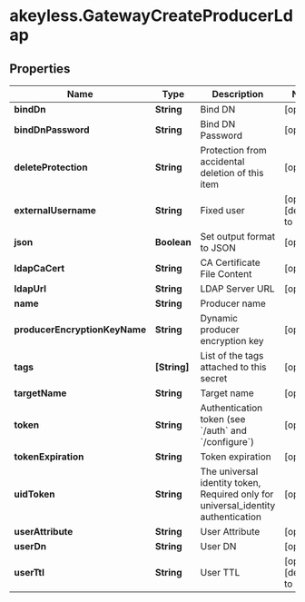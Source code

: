 # akeyless.GatewayCreateProducerLdap

## Properties

Name | Type | Description | Notes
------------ | ------------- | ------------- | -------------
**bindDn** | **String** | Bind DN | [optional] 
**bindDnPassword** | **String** | Bind DN Password | [optional] 
**deleteProtection** | **String** | Protection from accidental deletion of this item | [optional] 
**externalUsername** | **String** | Fixed user | [optional] [default to &#39;false&#39;]
**json** | **Boolean** | Set output format to JSON | [optional] 
**ldapCaCert** | **String** | CA Certificate File Content | [optional] 
**ldapUrl** | **String** | LDAP Server URL | [optional] 
**name** | **String** | Producer name | 
**producerEncryptionKeyName** | **String** | Dynamic producer encryption key | [optional] 
**tags** | **[String]** | List of the tags attached to this secret | [optional] 
**targetName** | **String** | Target name | [optional] 
**token** | **String** | Authentication token (see &#x60;/auth&#x60; and &#x60;/configure&#x60;) | [optional] 
**tokenExpiration** | **String** | Token expiration | [optional] 
**uidToken** | **String** | The universal identity token, Required only for universal_identity authentication | [optional] 
**userAttribute** | **String** | User Attribute | [optional] 
**userDn** | **String** | User DN | [optional] 
**userTtl** | **String** | User TTL | [optional] [default to &#39;60m&#39;]


